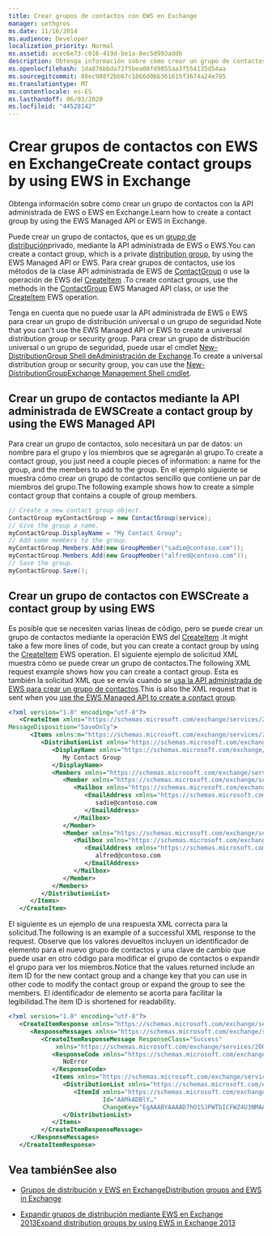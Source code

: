 ```yaml
---
title: Crear grupos de contactos con EWS en Exchange
manager: sethgros
ms.date: 11/16/2014
ms.audience: Developer
localization_priority: Normal
ms.assetid: acec6e73-c016-419d-be1a-8ec5d993addb
description: Obtenga información sobre cómo crear un grupo de contactos con la API administrada de EWS o EWS en Exchange.
ms.openlocfilehash: 1da876bbda72f5bea08fd9855aa3f554135d54aa
ms.sourcegitcommit: 88ec988f2bb67c1866d06b361615f3674a24e795
ms.translationtype: MT
ms.contentlocale: es-ES
ms.lasthandoff: 06/03/2020
ms.locfileid: "44528142"
---
```

# <a name="create-contact-groups-by-using-ews-in-exchange"></a><span data-ttu-id="9106f-103">Crear grupos de contactos con EWS en Exchange</span><span class="sxs-lookup"><span data-stu-id="9106f-103">Create contact groups by using EWS in Exchange</span></span>

<span data-ttu-id="9106f-104">Obtenga información sobre cómo crear un grupo de contactos con la API administrada de EWS o EWS en Exchange.</span><span class="sxs-lookup"><span data-stu-id="9106f-104">Learn how to create a contact group by using the EWS Managed API or EWS in Exchange.</span></span>
  
<span data-ttu-id="9106f-105">Puede crear un grupo de contactos, que es un [grupo de distribución](distribution-groups-and-ews-in-exchange.md)privado, mediante la API administrada de EWS o EWS.</span><span class="sxs-lookup"><span data-stu-id="9106f-105">You can create a contact group, which is a private [distribution group](distribution-groups-and-ews-in-exchange.md), by using the EWS Managed API or EWS.</span></span> <span data-ttu-id="9106f-106">Para crear grupos de contactos, use los métodos de la clase API administrada de EWS de [ContactGroup](https://msdn.microsoft.com/library/office/microsoft.exchange.webservices.data.contactgroup%28v=exchg.80%29.aspx) o use la operación de EWS del [CreateItem](https://msdn.microsoft.com/library/78a52120-f1d0-4ed7-8748-436e554f75b6%28Office.15%29.aspx) .</span><span class="sxs-lookup"><span data-stu-id="9106f-106">To create contact groups, use the methods in the [ContactGroup](https://msdn.microsoft.com/library/office/microsoft.exchange.webservices.data.contactgroup%28v=exchg.80%29.aspx) EWS Managed API class, or use the [CreateItem](https://msdn.microsoft.com/library/78a52120-f1d0-4ed7-8748-436e554f75b6%28Office.15%29.aspx) EWS operation.</span></span> 
  
<span data-ttu-id="9106f-107">Tenga en cuenta que no puede usar la API administrada de EWS o EWS para crear un grupo de distribución universal o un grupo de seguridad.</span><span class="sxs-lookup"><span data-stu-id="9106f-107">Note that you can't use the EWS Managed API or EWS to create a universal distribution group or security group.</span></span> <span data-ttu-id="9106f-108">Para crear un grupo de distribución universal o un grupo de seguridad, puede usar el cmdlet [New-DistributionGroup Shell de](https://technet.microsoft.com/library/aa998856%28v=exchg.150%29.aspx)[Administración de Exchange](https://msdn.microsoft.com/library/ff326159%28v=exchg.140%29.aspx).</span><span class="sxs-lookup"><span data-stu-id="9106f-108">To create a universal distribution group or security group, you can use the [New-DistributionGroup](https://technet.microsoft.com/library/aa998856%28v=exchg.150%29.aspx)[Exchange Management Shell cmdlet](https://msdn.microsoft.com/library/ff326159%28v=exchg.140%29.aspx).</span></span> 
  
## <a name="create-a-contact-group-by-using-the-ews-managed-api"></a><span data-ttu-id="9106f-109">Crear un grupo de contactos mediante la API administrada de EWS</span><span class="sxs-lookup"><span data-stu-id="9106f-109">Create a contact group by using the EWS Managed API</span></span>
<span data-ttu-id="9106f-110"><a name="bk_EWSMA"> </a></span><span class="sxs-lookup"><span data-stu-id="9106f-110"><a name="bk_EWSMA"> </a></span></span>

<span data-ttu-id="9106f-111">Para crear un grupo de contactos, solo necesitará un par de datos: un nombre para el grupo y los miembros que se agregarán al grupo.</span><span class="sxs-lookup"><span data-stu-id="9106f-111">To create a contact group, you just need a couple pieces of information: a name for the group, and the members to add to the group.</span></span> <span data-ttu-id="9106f-112">En el ejemplo siguiente se muestra cómo crear un grupo de contactos sencillo que contiene un par de miembros del grupo.</span><span class="sxs-lookup"><span data-stu-id="9106f-112">The following example shows how to create a simple contact group that contains a couple of group members.</span></span>
  
```cs
// Create a new contact group object.
ContactGroup myContactGroup = new ContactGroup(service);
// Give the group a name.
myContactGroup.DisplayName = "My Contact Group";
// Add some members to the group.
myContactGroup.Members.Add(new GroupMember("sadie@contoso.com"));
myContactGroup.Members.Add(new GroupMember("alfred@contoso.com"));
// Save the group.
myContactGroup.Save();

```

## <a name="create-a-contact-group-by-using-ews"></a><span data-ttu-id="9106f-113">Crear un grupo de contactos con EWS</span><span class="sxs-lookup"><span data-stu-id="9106f-113">Create a contact group by using EWS</span></span>
<span data-ttu-id="9106f-114"><a name="bk_EWSMA"> </a></span><span class="sxs-lookup"><span data-stu-id="9106f-114"><a name="bk_EWSMA"> </a></span></span>

<span data-ttu-id="9106f-115">Es posible que se necesiten varias líneas de código, pero se puede crear un grupo de contactos mediante la operación EWS del [CreateItem](https://msdn.microsoft.com/library/78a52120-f1d0-4ed7-8748-436e554f75b6%28Office.15%29.aspx) .</span><span class="sxs-lookup"><span data-stu-id="9106f-115">It might take a few more lines of code, but you can create a contact group by using the [CreateItem](https://msdn.microsoft.com/library/78a52120-f1d0-4ed7-8748-436e554f75b6%28Office.15%29.aspx) EWS operation.</span></span> <span data-ttu-id="9106f-116">El siguiente ejemplo de solicitud XML muestra cómo se puede crear un grupo de contactos.</span><span class="sxs-lookup"><span data-stu-id="9106f-116">The following XML request example shows how you can create a contact group.</span></span> <span data-ttu-id="9106f-117">Esta es también la solicitud XML que se envía cuando se [usa la API administrada de EWS para crear un grupo de contactos](#bk_EWSMA).</span><span class="sxs-lookup"><span data-stu-id="9106f-117">This is also the XML request that is sent when you [use the EWS Managed API to create a contact group](#bk_EWSMA).</span></span>
  
```XML
<?xml version="1.0" encoding="utf-8"?>
   <CreateItem xmlns="https://schemas.microsoft.com/exchange/services/2006/messages" 
MessageDisposition="SaveOnly">
      <Items xmlns:m="https://schemas.microsoft.com/exchange/services/2006/messages">
         <DistributionList xmlns="https://schemas.microsoft.com/exchange/services/2006/types">
            <DisplayName xmlns="https://schemas.microsoft.com/exchange/services/2006/types">
               My Contact Group
            </DisplayName>
            <Members xmlns="https://schemas.microsoft.com/exchange/services/2006/types">
               <Member xmlns="https://schemas.microsoft.com/exchange/services/2006/types">
                  <Mailbox xmlns="https://schemas.microsoft.com/exchange/services/2006/types">
                     <EmailAddress xmlns="https://schemas.microsoft.com/exchange/services/2006/types">
                        sadie@contoso.com
                     </EmailAddress>
                  </Mailbox>
               </Member>
               <Member xmlns="https://schemas.microsoft.com/exchange/services/2006/types">
                  <Mailbox xmlns="https://schemas.microsoft.com/exchange/services/2006/types">
                     <EmailAddress xmlns="https://schemas.microsoft.com/exchange/services/2006/types">
                        alfred@contoso.com
                     </EmailAddress>
                  </Mailbox>
               </Member>
            </Members>
         </DistributionList>
      </Items>
   </CreateItem>
```

<span data-ttu-id="9106f-118">El siguiente es un ejemplo de una respuesta XML correcta para la solicitud.</span><span class="sxs-lookup"><span data-stu-id="9106f-118">The following is an example of a successful XML response to the request.</span></span> <span data-ttu-id="9106f-119">Observe que los valores devueltos incluyen un identificador de elemento para el nuevo grupo de contactos y una clave de cambio que puede usar en otro código para modificar el grupo de contactos o expandir el grupo para ver los miembros.</span><span class="sxs-lookup"><span data-stu-id="9106f-119">Notice that the values returned include an item ID for the new contact group and a change key that you can use in other code to modify the contact group or expand the group to see the members.</span></span> <span data-ttu-id="9106f-120">El identificador de elemento se acorta para facilitar la legibilidad.</span><span class="sxs-lookup"><span data-stu-id="9106f-120">The item ID is shortened for readability.</span></span>
  
```XML
<?xml version="1.0" encoding="utf-8"?>
   <CreateItemResponse xmlns="https://schemas.microsoft.com/exchange/services/2006/messages">
      <ResponseMessages xmlns="https://schemas.microsoft.com/exchange/services/2006/messages">
         <CreateItemResponseMessage ResponseClass="Success" 
             xmlns="https://schemas.microsoft.com/exchange/services/2006/messages">
            <ResponseCode xmlns="https://schemas.microsoft.com/exchange/services/2006/messages">
               NoError
            </ResponseCode>
            <Items xmlns="https://schemas.microsoft.com/exchange/services/2006/messages">
               <DistributionList xmlns="https://schemas.microsoft.com/exchange/services/2006/types">
                  <ItemId xmlns="https://schemas.microsoft.com/exchange/services/2006/types" 
                          Id="AAMkADBlY…" 
                          ChangeKey="EgAAABYAAAAD7hO1SJPWTbICFWZ4U3NMAABXzQiK" />
               </DistributionList>
            </Items>
         </CreateItemResponseMessage>
      </ResponseMessages>
   </CreateItemResponse>
```

## <a name="see-also"></a><span data-ttu-id="9106f-121">Vea también</span><span class="sxs-lookup"><span data-stu-id="9106f-121">See also</span></span>


- [<span data-ttu-id="9106f-122">Grupos de distribución y EWS en Exchange</span><span class="sxs-lookup"><span data-stu-id="9106f-122">Distribution groups and EWS in Exchange</span></span>](distribution-groups-and-ews-in-exchange.md)
    
- [<span data-ttu-id="9106f-123">Expandir grupos de distribución mediante EWS en Exchange 2013</span><span class="sxs-lookup"><span data-stu-id="9106f-123">Expand distribution groups by using EWS in Exchange 2013</span></span>](how-to-expand-distribution-groups-by-using-ews-in-exchange-2013.md)
    

